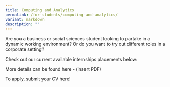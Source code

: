 ```yaml
---
title: Computing and Analytics
permalink: /for-students/computing-and-analytics/
variant: markdown
description: ""
---
```

Are you a business or social sciences student looking to partake in a dynamic working environment? Or do you want to try out different roles in a corporate setting?

Check out our current available internships placements below:


More details can be found here - (insert PDF)

To apply, submit your CV here!

